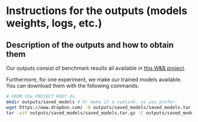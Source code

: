 # Instructions for the outputs (models weights, logs, etc.)

## Description of the outputs and how to obtain them

Our outputs consist of benchmark results all available in [this W&B project](https://wandb.ai/claire-labo/pytoych-benchmark).

Furthermore, for one experiment, we make our trained models available.
You can download them with the following commands:

```bash
# FROM the PROJECT_ROOT do
mkdir outputs/saved_models # Or make it a symlink, as you prefer.
wget https://www.dropbox.com/ -O outputs/saved_models/saved_models.tar.gz
tar -xzf outputs/saved_models/saved_models.tar.gz -C outputs/saved_models
```
